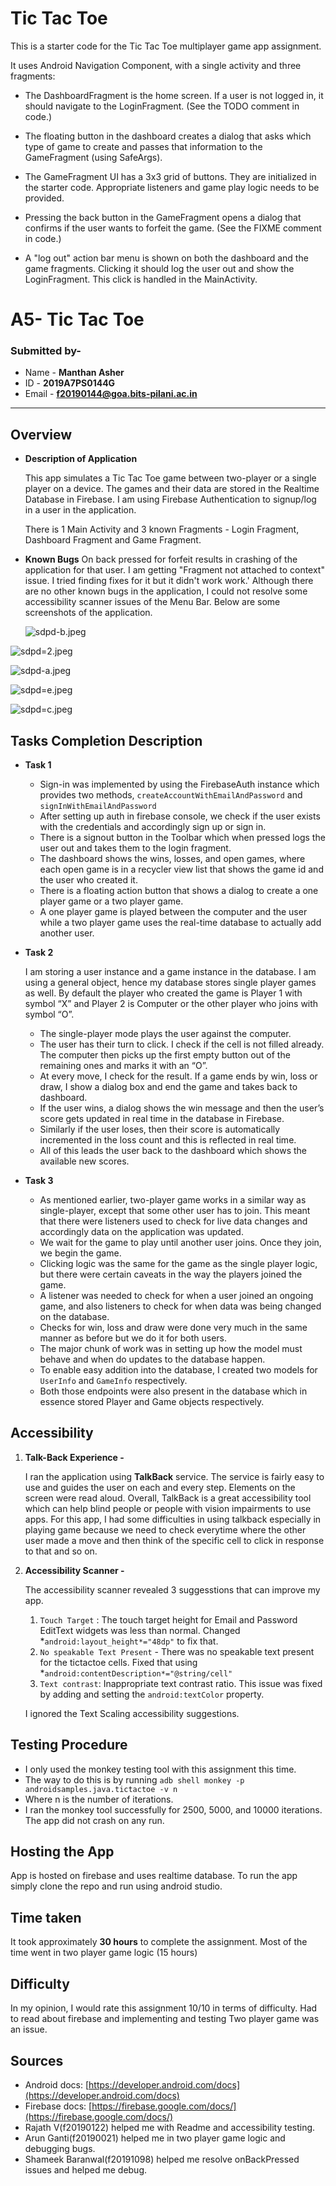 # Tic Tac Toe

This is a starter code for the Tic Tac Toe multiplayer game app assignment.

It uses Android Navigation Component, with a single activity and three fragments:

- The DashboardFragment is the home screen. If a user is not logged in, it should navigate to the
LoginFragment. (See the TODO comment in code.)

- The floating button in the dashboard creates a dialog that asks which type of game to create and
passes that information to the GameFragment (using SafeArgs).

- The GameFragment UI has a 3x3 grid of buttons. They are initialized in the starter code.
Appropriate listeners and game play logic needs to be provided.

- Pressing the back button in the GameFragment opens a dialog that confirms if the user wants to
forfeit the game. (See the FIXME comment in code.)

- A "log out" action bar menu is shown on both the dashboard and the game fragments. Clicking it
should log the user out and show the LoginFragment. This click is handled in the MainActivity.

# A5- Tic Tac Toe

### Submitted by-

- Name - **Manthan Asher**
- ID - **2019A7PS0144G**
- Email - **f20190144@goa.bits-pilani.ac.in**

---

## Overview

- **Description of Application**

  This app simulates a Tic Tac Toe game between two-player or a single player on a device. The games and their data are stored in the Realtime Database in Firebase. I am using Firebase Authentication to signup/log in a user in the application.

  There is 1 Main Activity and 3 known Fragments - Login Fragment, Dashboard Fragment and Game Fragment.

- **Known Bugs**
  On back pressed for forfeit results in crashing of the application for that user. I am getting "Fragment not attached to context" issue. I tried finding fixes for it but it didn't work work.'
  Although there are no other known bugs in the application, I could not resolve some accessibility scanner issues of the Menu Bar. Below are some screenshots of the application.

  ![sdpd-b.jpeg](A5-%20Tic%20Tac%20Toe%20e3ac2939b7a64dbe9de7eb382a615d01/sdpd-b.jpeg)

![sdpd=2.jpeg](A5-%20Tic%20Tac%20Toe%20e3ac2939b7a64dbe9de7eb382a615d01/sdpd2.jpeg)

![sdpd-a.jpeg](A5-%20Tic%20Tac%20Toe%20e3ac2939b7a64dbe9de7eb382a615d01/sdpd-a.jpeg)

![sdpd=e.jpeg](A5-%20Tic%20Tac%20Toe%20e3ac2939b7a64dbe9de7eb382a615d01/sdpde.jpeg)

![sdpd=c.jpeg](A5-%20Tic%20Tac%20Toe%20e3ac2939b7a64dbe9de7eb382a615d01/sdpdc.jpeg)

## Tasks Completion Description

- **Task 1**
    - Sign-in was implemented by using the FirebaseAuth instance which provides two methods, `createAccountWithEmailAndPassword` and `signInWithEmailAndPassword`
    - After setting up auth in firebase console, we check if the user exists with the credentials and accordingly sign up or sign in.
    - There is a signout button in the Toolbar which when pressed logs the user out and takes them to the login fragment.
    - The dashboard shows the wins, losses, and open games, where each open game is in a recycler view list that shows the game id and the user who created it.
    - There is a floating action button that shows a dialog to create a one player game or a two player game.
    - A one player game is played between the computer and the user while a two player game uses the real-time database to actually add another user.
- **Task 2**

  I am storing a user instance and a game instance in the database. I am using a general object, hence my database stores single player games as well. By default the player who created the game is Player 1 with symbol “X” and Player 2 is Computer or the other player who joins with symbol “O”.

    - The single-player mode plays the user against the computer.
    - The user has their turn to click. I check if the cell is not filled already. The computer then picks up the first empty button out of the remaining ones and marks it with an “O”.
    - At every move, I check for the result. If a game ends by win, loss or draw, I show a dialog box and end the game and takes back to dashboard.
    - If the user wins, a dialog shows the win message and then the user’s score gets updated in real time in the database in Firebase.
    - Similarly if the user loses, then their score is automatically incremented in the loss count and this is reflected in real time.
    - All of this leads the user back to the dashboard which shows the available new scores.
- **Task 3**
    - As mentioned earlier, two-player game works in a similar way as single-player, except that some other user has to join. This meant that there were listeners used to check for live data changes and accordingly data on the application was updated.
    - We wait for the game to play until another user joins. Once they join, we begin the game.
    - Clicking logic was the same for the game as the single player logic, but there were certain caveats in the way the players joined the game.
    - A listener was needed to check for when a user joined an ongoing game, and also listeners to check for when data was being changed on the database.
    - Checks for win, loss and draw were done very much in the same manner as before but we do it for both users.
    - The major chunk of work was in setting up how the model must behave and when do updates to the database happen.
    - To enable easy addition into the database, I created two models for `UserInfo` and `GameInfo` respectively.
    - Both those endpoints were also present in the database which in essence stored Player and Game objects respectively.

## Accessibility

1. **Talk-Back Experience -**

   I ran the application using **TalkBack** service. The service is fairly easy to use and guides the user on each and every step. Elements on the screen were read aloud. Overall, TalkBack is a great accessibility tool which can help blind people or people with vision impairments to use apps. For this app, I had some difficulties in using talkback especially in playing game because we need to check everytime where the other user made a move and then think of the specific cell to click in response to that and so on.

2. **Accessibility Scanner -**

   The accessibility scanner revealed 3 suggesstions that can improve my app.

    1. `Touch Target` : The touch target height for Email and Password EditText widgets was less than normal. Changed *`android:layout_height*="48dp"` to fix that.
    2. `No speakable Text Present` - There was no speakable text present for the tictactoe cells. Fixed that using *`android:contentDescription*="@string/cell"`
    3. `Text contrast`: Inappropriate text contrast ratio. This issue was fixed by adding and setting the `android:textColor` property.

   I ignored the Text Scaling accessibility suggestions.


## Testing Procedure

- I only used the monkey testing tool with this assignment this time.
- The way to do this is by running `adb shell monkey -p androidsamples.java.tictactoe -v n`
- Where n is the number of iterations.
- I ran the monkey tool successfully for 2500, 5000, and 10000 iterations. The app did not crash on any run.

## Hosting the App

App is hosted on firebase and uses realtime database. To run the app simply clone the repo and run using android studio.

## Time taken

It took approximately **30 hours** to complete the assignment. Most of the time went in two player game logic (15 hours)

## Difficulty

In my opinion, I would rate this assignment 10/10 in terms of difficulty. Had to read about firebase and implementing and testing Two player game was an issue.

## Sources

- Android docs: [https://developer.android.com/docs](https://developer.android.com/docs)
- Firebase docs: [https://firebase.google.com/docs/](https://firebase.google.com/docs/)
- Rajath V(f20190122) helped me with Readme and accessibility testing.
- Arun Ganti(f20190021) helped me in two player game logic and debugging bugs.
- Shameek Baranwal(f20191098) helped me resolve onBackPressed issues and helped me debug.